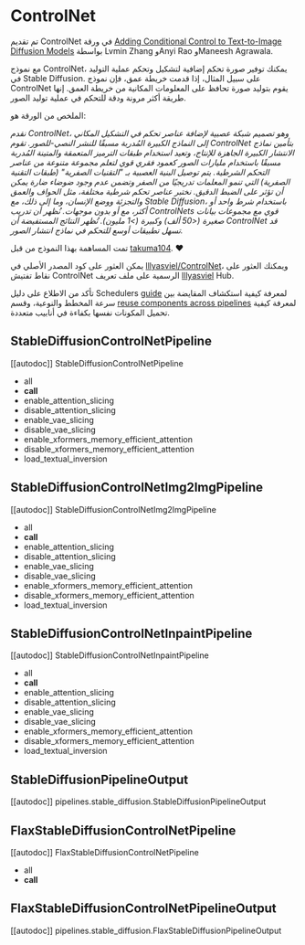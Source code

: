 # ControlNet

تم تقديم ControlNet في ورقة [Adding Conditional Control to Text-to-Image Diffusion Models](https://huggingface.co/papers/2302.05543) بواسطة Lvmin Zhang وAnyi Rao وManeesh Agrawala.

مع نموذج ControlNet، يمكنك توفير صورة تحكم إضافية لتشكيل وتحكم عملية التوليد في Stable Diffusion. على سبيل المثال، إذا قدمت خريطة عمق، فإن نموذج ControlNet يقوم بتوليد صورة تحافظ على المعلومات المكانية من خريطة العمق. إنها طريقة أكثر مرونة ودقة للتحكم في عملية توليد الصور.

الملخص من الورقة هو:

*نقدم ControlNet، وهو تصميم شبكة عصبية لإضافة عناصر تحكم في التشكيل المكاني إلى النماذج الكبيرة المُدربة مسبقًا للنشر النصي-للصور. تقوم ControlNet بتأمين نماذج الانتشار الكبيرة الجاهزة للإنتاج، وتعيد استخدام طبقات الترميز المتعمقة والمتينة المُدربة مسبقًا باستخدام مليارات الصور كعمود فقري قوي لتعلم مجموعة متنوعة من عناصر التحكم الشرطية. يتم توصيل البنية العصبية بـ "التقنيات الصفرية" (طبقات التقنية الصفرية) التي تنمو المعلمات تدريجيًا من الصفر وتضمن عدم وجود ضوضاء ضارة يمكن أن تؤثر على الضبط الدقيق. نختبر عناصر تحكم شرطية مختلفة، مثل الحواف والعمق والتجزئة ووضع الإنسان، وما إلى ذلك، مع Stable Diffusion، باستخدام شرط واحد أو أكثر، مع أو بدون موجهات. نُظهر أن تدريب ControlNets قوي مع مجموعات بيانات صغيرة (<50 ألف) وكبيرة (>1 مليون). تُظهر النتائج المستفيضة أن ControlNet قد تسهل تطبيقات أوسع للتحكم في نماذج انتشار الصور.*

تمت المساهمة بهذا النموذج من قبل [takuma104](https://huggingface.co/takuma104). ❤️

يمكن العثور على كود المصدر الأصلي في [lllyasviel/ControlNet](https://github.com/lllyasviel/ControlNet)، ويمكنك العثور على نقاط تفتيش ControlNet الرسمية على ملف تعريف [lllyasviel](https://huggingface.co/lllyasviel) Hub.

<Tip>

تأكد من الاطلاع على دليل Schedulers [guide](../../using-diffusers/schedulers) لمعرفة كيفية استكشاف المقايضة بين سرعة المخطط والنوعية، وقسم [reuse components across pipelines](../../using-diffusers/loading#reuse-components-across-pipelines) لمعرفة كيفية تحميل المكونات نفسها بكفاءة في أنابيب متعددة.

</Tip>

## StableDiffusionControlNetPipeline

[[autodoc]] StableDiffusionControlNetPipeline

- all
- __call__
- enable_attention_slicing
- disable_attention_slicing
- enable_vae_slicing
- disable_vae_slicing
- enable_xformers_memory_efficient_attention
- disable_xformers_memory_efficient_attention
- load_textual_inversion

## StableDiffusionControlNetImg2ImgPipeline

[[autodoc]] StableDiffusionControlNetImg2ImgPipeline

- all
- __call__
- enable_attention_slicing
- disable_attention_slicing
- enable_vae_slicing
- disable_vae_slicing
- enable_xformers_memory_efficient_attention
- disable_xformers_memory_efficient_attention
- load_textual_inversion

## StableDiffusionControlNetInpaintPipeline

[[autodoc]] StableDiffusionControlNetInpaintPipeline

- all
- __call__
- enable_attention_slicing
- disable_attention_slicing
- enable_vae_slicing
- disable_vae_slicing
- enable_xformers_memory_efficient_attention
- disable_xformers_memory_efficient_attention
- load_textual_inversion

## StableDiffusionPipelineOutput

[[autodoc]] pipelines.stable_diffusion.StableDiffusionPipelineOutput

## FlaxStableDiffusionControlNetPipeline

[[autodoc]] FlaxStableDiffusionControlNetPipeline

- all
- __call__

## FlaxStableDiffusionControlNetPipelineOutput

[[autodoc]] pipelines.stable_diffusion.FlaxStableDiffusionPipelineOutput